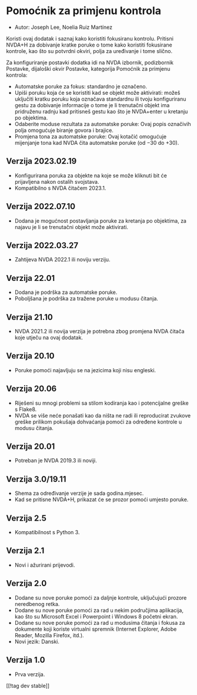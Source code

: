 # Pomoćnik za primjenu kontrola #

* Autor: Joseph Lee, Noelia Ruiz Martínez

Koristi ovaj dodatak i saznaj kako koristiti fokusiranu kontrolu. Pritisni
NVDA+H za dobivanje kratke poruke o tome kako koristiti fokusirane kontrole,
kao što su potvrdni okviri, polja za uređivanje i tome slično.

Za konfiguriranje postavki dodatka idi na NVDA izbornik, podizbornik
Postavke, dijaloški okvir Postavke, kategorija Pomoćnik za primjenu
kontrola:

* Automatske poruke za fokus: standardno je označeno.
* Upiši poruku koja će se koristiti kad se objekt može aktivirati: možeš
  uključiti kratku poruku koja označava standardnu ili tvoju konfiguriranu
  gestu za dobivanje informacije o tome je li trenutačni objekt ima
  pridruženu radnju kad pritisneš gestu kao što je NVDA+enter u kretanju po
  objektima.
* Odaberite moduse rezultata za automatske poruke: Ovaj popis označivih
  polja omogućuje biranje govora i brajice.
* Promjena tona za automatske poruke: Ovaj kotačić omogućuje mijenjanje tona
  kad NVDA čita automatske poruke (od −30 do +30).

## Verzija 2023.02.19

* Konfigurirana poruka za objekte na koje se može kliknuti bit će
  prijavljena nakon ostalih svojstava.
* Kompatibilno s NVDA čitačem 2023.1.

## Verzija 2022.07.10

* Dodana je mogućnost postavljanja poruke za kretanja po objektima, za
  najavu je li se trenutačni objekt može aktivirati.

## Verzija 2022.03.27

* Zahtijeva NVDA 2022.1 ili noviju verziju.

## Verzija 22.01

* Dodana je podrška za automatske poruke.
* Poboljšana je podrška za tražene poruke u modusu čitanja.

## Verzija 21.10

* NVDA 2021.2 ili novija verzija je potrebna zbog promjena NVDA čitača koje
  utječu na ovaj dodatak.

## Verzija 20.10

* Poruke pomoći najavljuju se na jezicima koji nisu engleski.

## Verzija 20.06

* Riješeni su mnogi problemi sa stilom kodiranja kao i potencijalne greške s
  Flake8.
* NVDA se više neće ponašati kao da ništa ne radi ili reproducirat zvukove
  greške prilikom pokušaja dohvaćanja pomoći za određene kontrole u modusu
  čitanja.

## Verzija 20.01

* Potreban je NVDA 2019.3 ili noviji.

## Verzija 3.0/19.11

* Shema za određivanje verzije je sada godina.mjesec.
* Kad se pritisne NVDA+H, prikazat će se prozor pomoći umjesto poruke.

## Verzija 2.5

* Kompatibilnost s Python 3.

## Verzija 2.1

* Novi i ažurirani prijevodi.

## Verzija 2.0

* Dodane su nove poruke pomoći za daljnje kontrole, uključujući prozore
  neredbenog retka.
* Dodane su nove poruke pomoći za rad u nekim područjima aplikacija, kao što
  su Microsoft Excel i Powerpoint i Windows 8 početni ekran.
* Dodane su nove poruke pomoći za rad u modusima čitanja i fokusa za
  dokumente koji koriste virtualni spremnik (Internet Explorer, Adobe
  Reader, Mozilla Firefox, itd.).
* Novi jezik: Danski.

## Verzija 1.0

* Prva verzija.

[[!tag dev stable]]
